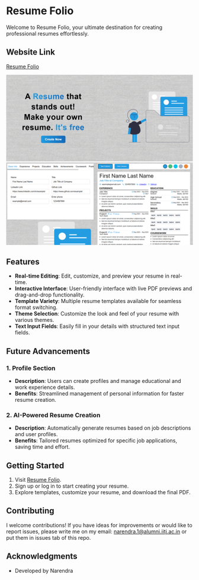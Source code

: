 # Resume Folio

Welcome to Resume Folio, your ultimate destination for creating professional resumes effortlessly.

## Website Link
[Resume Folio](https://resume-folio-frontend.vercel.app/)

<img src='/images/home-page.png' alt="editor" />
<img src='/images/editor.png' alt="editor" />

## Features

- **Real-time Editing**: Edit, customize, and preview your resume in real-time.
- **Interactive Interface**: User-friendly interface with live PDF previews and drag-and-drop functionality.
- **Template Variety**: Multiple resume templates available for seamless format switching.
- **Theme Selection**: Customize the look and feel of your resume with various themes.
- **Text Input Fields**: Easily fill in your details with structured text input fields.

## Future Advancements

### 1. Profile Section
- **Description**: Users can create profiles and manage educational and work experience details.
- **Benefits**: Streamlined management of personal information for faster resume creation.

### 2. AI-Powered Resume Creation
- **Description**: Automatically generate resumes based on job descriptions and user profiles.
- **Benefits**: Tailored resumes optimized for specific job applications, saving time and effort.

## Getting Started
1. Visit [Resume Folio](https://resume-folio-frontend.vercel.app/).
2. Sign up or log in to start creating your resume.
3. Explore templates, customize your resume, and download the final PDF.

## Contributing
I welcome contributions! If you have ideas for improvements or would like to report issues, please write me on my email: narendra.1@alumni.iitj.ac.in or put them in issues tab of this repo.

## Acknowledgments
- Developed by Narendra
